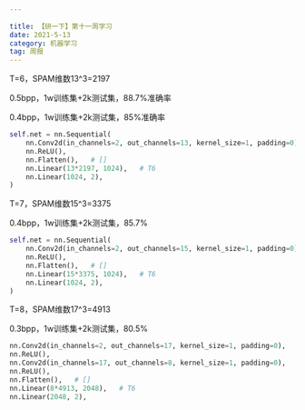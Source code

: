 ```yaml
---
 
title: 【研一下】第十一周学习
date: 2021-5-13
category: 机器学习
tag: 周报
---
```


 

T=6，SPAM维数13^3=2197

0.5bpp，1w训练集+2k测试集，88.7%准确率

0.4bpp，1w训练集+2k测试集，85%准确率

``` python
self.net = nn.Sequential(
    nn.Conv2d(in_channels=2, out_channels=13, kernel_size=1, padding=0),
    nn.ReLU(),
    nn.Flatten(),   # []
    nn.Linear(13*2197, 1024),   # T6
    nn.Linear(1024, 2),
)
```

 

T=7，SPAM维数15^3=3375

0.4bpp，1w训练集+2k测试集，85.7%

``` python
self.net = nn.Sequential(
    nn.Conv2d(in_channels=2, out_channels=15, kernel_size=1, padding=0),
    nn.ReLU(),
    nn.Flatten(),   # []
    nn.Linear(15*3375, 1024),   # T6
    nn.Linear(1024, 2),
)
```

 

T=8，SPAM维数17^3=4913

0.3bpp，1w训练集+2k测试集，80.5%

``` python
nn.Conv2d(in_channels=2, out_channels=17, kernel_size=1, padding=0),
nn.ReLU(),
nn.Conv2d(in_channels=17, out_channels=8, kernel_size=1, padding=0),
nn.ReLU(),
nn.Flatten(),   # []
nn.Linear(8*4913, 2048),   # T6
nn.Linear(2048, 2),
```

 

 

 